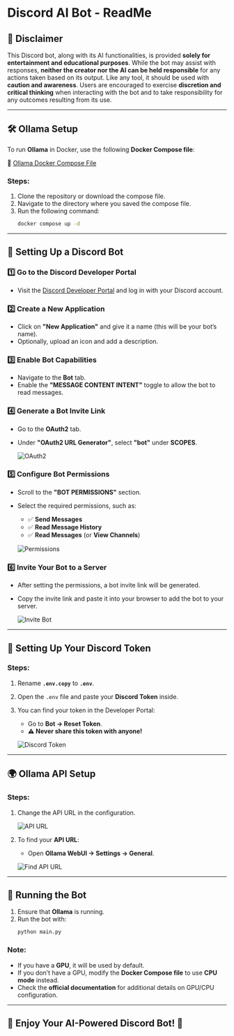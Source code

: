 # Discord AI Bot - ReadMe

## 🚨 Disclaimer
This Discord bot, along with its AI functionalities, is provided **solely for entertainment and educational purposes**. While the bot may assist with responses, **neither the creator nor the AI can be held responsible** for any actions taken based on its output. Like any tool, it should be used with **caution and awareness**. Users are encouraged to exercise **discretion and critical thinking** when interacting with the bot and to take responsibility for any outcomes resulting from its use.

---

## 🛠️ Ollama Setup
To run **Ollama** in Docker, use the following **Docker Compose file**:

🔗 [Ollama Docker Compose File](https://github.com/SudoSuMaster/docker-compose-files/blob/main/ollama-ai/docker-compose.yml)

### Steps:
1. Clone the repository or download the compose file.
2. Navigate to the directory where you saved the compose file.
3. Run the following command:
   ```bash
   docker compose up -d
   ```

---

## 🤖 Setting Up a Discord Bot

### 1️⃣ Go to the Discord Developer Portal
- Visit the [Discord Developer Portal](https://discord.com/developers/applications) and log in with your Discord account.

### 2️⃣ Create a New Application
- Click on **"New Application"** and give it a name (this will be your bot’s name).
- Optionally, upload an icon and add a description.

### 3️⃣ Enable Bot Capabilities
- Navigate to the **Bot** tab.
- Enable the **"MESSAGE CONTENT INTENT"** toggle to allow the bot to read messages.

### 4️⃣ Generate a Bot Invite Link
- Go to the **OAuth2** tab.
- Under **"OAuth2 URL Generator"**, select **"bot"** under **SCOPES**.

  ![OAuth2](https://github.com/SudoSuMaster/discord-uncensored-ai-bot/assets/75373825/eab4acb2-e189-4546-8abd-59d02da40b31)

### 5️⃣ Configure Bot Permissions
- Scroll to the **"BOT PERMISSIONS"** section.
- Select the required permissions, such as:
  - ✅ **Send Messages**
  - ✅ **Read Message History**
  - ✅ **Read Messages** (or **View Channels**)

  ![Permissions](https://github.com/SudoSuMaster/discord-uncensored-ai-bot/assets/75373825/0a18b618-6833-4a46-a900-dc590931be1e)

### 6️⃣ Invite Your Bot to a Server
- After setting the permissions, a bot invite link will be generated.
- Copy the invite link and paste it into your browser to add the bot to your server.

  ![Invite Bot](https://github.com/SudoSuMaster/discord-uncensored-ai-bot/assets/75373825/a4f2b9cd-9dbe-4db0-95dd-bf8727e7e881)

---

## 🔑 Setting Up Your Discord Token

### Steps:
1. Rename **`.env.copy`** to **`.env`**.
2. Open the `.env` file and paste your **Discord Token** inside.
3. You can find your token in the Developer Portal:
   - Go to **Bot → Reset Token**.
   - **⚠️ Never share this token with anyone!**

   ![Discord Token](https://github.com/SudoSuMaster/discord-uncensored-ai-bot/assets/75373825/0897fbe9-6588-404e-b410-fd168eb749a9)

---

## 🌍 Ollama API Setup

### Steps:
1. Change the API URL in the configuration.

   ![API URL](https://github.com/SudoSuMaster/discord-uncensored-ai-bot/assets/75373825/af915dc7-41b1-4e6d-8270-549a8f220f3e)

2. To find your **API URL**:
   - Open **Ollama WebUI → Settings → General**.

   ![Find API URL](https://github.com/SudoSuMaster/discord-uncensored-ai-bot/assets/75373825/fbc41311-755a-4999-90ec-1d4c24200b78)

---

## 🚀 Running the Bot

1. Ensure that **Ollama** is running.
2. Run the bot with:
   ```bash
   python main.py
   ```

### **Note:**
- If you have a **GPU**, it will be used by default.
- If you don’t have a GPU, modify the **Docker Compose file** to use **CPU mode** instead.
- Check the **official documentation** for additional details on GPU/CPU configuration.

---

## 🎯 Enjoy Your AI-Powered Discord Bot! 🎯
